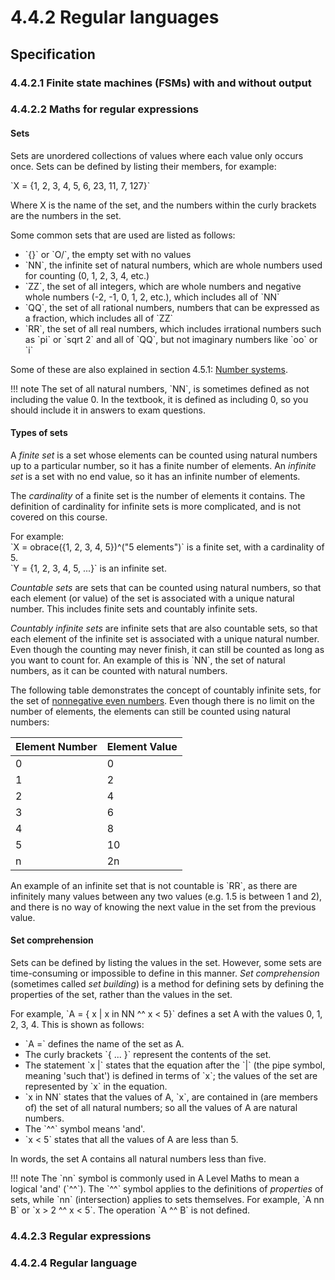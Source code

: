 # 4.4.2 Regular languages

## Specification

### 4.4.2.1 Finite state machines (FSMs) with and without output


### 4.4.2.2 Maths for regular expressions
#### Sets
Sets are unordered collections of values where each value only occurs once. Sets can be defined by listing their members, for example: 

\`X = {1, 2, 3, 4, 5, 6, 23, 11, 7, 127}\`

Where X is the name of the set, and the numbers within the curly brackets are the numbers in the set.

Some common sets that are used are listed as follows:

- \`{}\` or \`O/\`, the empty set with no values
- \`NN\`, the infinite set of natural numbers, which are whole numbers used for counting (0, 1, 2, 3, 4, etc.)
- \`ZZ\`, the set of all integers, which are whole numbers and negative whole numbers (-2, -1, 0, 1, 2, etc.), which includes all of \`NN\`
- \`QQ\`, the set of all rational numbers, numbers that can be expressed as a fraction, which includes all of \`ZZ\`
- \`RR\`, the set of all real numbers, which includes irrational numbers such as \`pi\` or \`sqrt 2\` and all of \`QQ\`, but not imaginary numbers like \`oo\` or \`i\`

Some of these are also explained in section 4.5.1: [Number systems](../../5/number-systems/).

!!! note
    The set of all natural numbers, \`NN\`, is sometimes defined as not including the value 0. In the textbook, it is defined as including 0, so you should include it in answers to exam questions.

#### Types of sets
A *finite set* is a set whose elements can be counted using natural numbers up to a particular number, so it has a finite number of elements. An *infinite set* is a set with no end value, so it has an infinite number of elements.

The *cardinality* of a finite set is the number of elements it contains. The definition of cardinality for infinite sets is more complicated, and is not covered on this course.

For example:  
\`X = obrace({1, 2, 3, 4, 5})^("5 elements")\` is a finite set, with a cardinality of 5.  
\`Y = {1, 2, 3, 4, 5, ...}\` is an infinite set.

*Countable sets* are sets that can be counted using natural numbers, so that each element (or value) of the set is associated with a unique natural number. This includes finite sets and countably infinite sets.

*Countably infinite sets* are infinite sets that are also countable sets, so that each element of the infinite set is associated with a unique natural number. Even though the counting may never finish, it can still be counted as long as you want to count for. An example of this is \`NN\`, the set of natural numbers, as it can be counted with natural numbers.

The following table demonstrates the concept of countably infinite sets, for the set of [nonnegative even numbers](https://oeis.org/A005843). Even though there is no limit on the number of elements, the elements can still be counted using natural numbers:

Element Number | Element Value
--- | ---
0 | 0
1 | 2
2 | 4
3 | 6
4 | 8
5 | 10
n | 2n

An example of an infinite set that is not countable is \`RR\`, as there are infinitely many values between any two values (e.g. 1.5 is between 1 and 2), and there is no way of knowing the next value in the set from the previous value.

#### Set comprehension
Sets can be defined by listing the values in the set. However, some sets are time-consuming or impossible to define in this manner. *Set comprehension* (sometimes called *set building*) is a method for defining sets by defining the properties of the set, rather than the values in the set.

For example, \`A = { x | x in NN ^^ x < 5}\` defines a set A with the values 0, 1, 2, 3, 4. This is shown as follows:

- \`A =\` defines the name of the set as A.
- The curly brackets \`{ ... }\` represent the contents of the set.
- The statement \`x |\` states that the equation after the \`|\` (the pipe symbol, meaning 'such that') is defined in terms of \`x\`; the values of the set are represented by \`x\` in the equation.
- \`x in NN\` states that the values of A, \`x\`, are contained in (are members of) the set of all natural numbers; so all the values of A are natural numbers.
- The \`^^\` symbol means 'and'.
- \`x < 5\` states that all the values of A are less than 5.

In words, the set A contains all natural numbers less than five.

!!! note
	The \`nn\` symbol is commonly used in A Level Maths to mean a logical 'and' (\`\^\^\`). The \`\^\^\` symbol applies to the definitions of *properties* of sets, while \`nn\` (intersection) applies to sets themselves. For example, \`A nn B\` or \`x > 2 ^^ x < 5\`. The operation \`A ^^ B\` is not defined.

<!-- TODO: finish https://youtu.be/XfKOIWi420s?t=384 -->

### 4.4.2.3 Regular expressions


### 4.4.2.4 Regular language